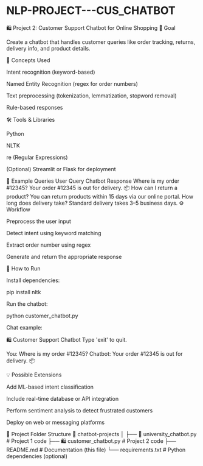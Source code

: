 # NLP-PROJECT---CUS_CHATBOT
🛍️ Project 2: Customer Support Chatbot for Online Shopping
🎯 Goal

Create a chatbot that handles customer queries like order tracking, returns, delivery info, and product details.

🔑 Concepts Used

Intent recognition (keyword-based)

Named Entity Recognition (regex for order numbers)

Text preprocessing (tokenization, lemmatization, stopword removal)

Rule-based responses

🛠️ Tools & Libraries

Python

NLTK

re (Regular Expressions)

(Optional) Streamlit or Flask for deployment

🧠 Example Queries
User Query	Chatbot Response
Where is my order #12345?	Your order #12345 is out for delivery. 📦
How can I return a product?	You can return products within 15 days via our online portal.
How long does delivery take?	Standard delivery takes 3–5 business days.
⚙️ Workflow

Preprocess the user input

Detect intent using keyword matching

Extract order number using regex

Generate and return the appropriate response

🚀 How to Run

Install dependencies:

pip install nltk


Run the chatbot:

python customer_chatbot.py


Chat example:

🛍️ Customer Support Chatbot
Type 'exit' to quit.

You: Where is my order #12345?
Chatbot: Your order #12345 is out for delivery. 📦

💡 Possible Extensions

Add ML-based intent classification

Include real-time database or API integration

Perform sentiment analysis to detect frustrated customers

Deploy on web or messaging platforms

🧰 Project Folder Structure
📁 chatbot-projects
│
├── 📘 university_chatbot.py         # Project 1 code
├── 🛍️ customer_chatbot.py           # Project 2 code
├── README.md                        # Documentation (this file)
└── requirements.txt                 # Python dependencies (optional)
